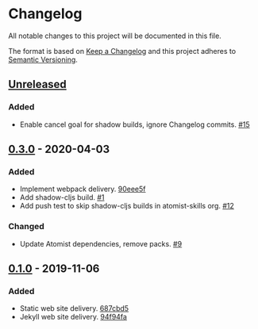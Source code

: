 # Changelog

All notable changes to this project will be documented in this file.

The format is based on [Keep a Changelog](http://keepachangelog.com/)
and this project adheres to [Semantic Versioning](http://semver.org/).

## [Unreleased](https://github.com/atomist/atomist-web-sdm/compare/0.3.0...HEAD)

### Added

-   Enable cancel goal for shadow builds, ignore Changelog commits. [#15](https://github.com/atomist/atomist-web-sdm/issues/15)

## [0.3.0](https://github.com/atomist/atomist-web-sdm/compare/0.1.0...0.3.0) - 2020-04-03

### Added

-   Implement webpack delivery. [90eee5f](https://github.com/atomist/atomist-web-sdm/commit/90eee5f8a1d4c3d52cc32ad984043eca565ba5a9)
-   Add shadow-cljs build. [#1](https://github.com/atomist/atomist-web-sdm/issues/1)
-   Add push test to skip shadow-cljs builds in atomist-skills org. [#12](https://github.com/atomist/atomist-web-sdm/issues/12)

### Changed

-   Update Atomist dependencies, remove packs. [#9](https://github.com/atomist/atomist-web-sdm/issues/9)

## [0.1.0](https://github.com/atomist/atomist-web-sdm/tree/0.1.0) - 2019-11-06

### Added

-   Static web site delivery. [687cbd5](https://github.com/atomist/atomist-web-sdm/commit/687cbd5ee6bde36a80acaec88e5d2dd4f00e8ed2)
-   Jekyll web site delivery. [94f94fa](https://github.com/atomist/atomist-web-sdm/commit/94f94fa26b162c85fae31c2bf0289613ee942226)
